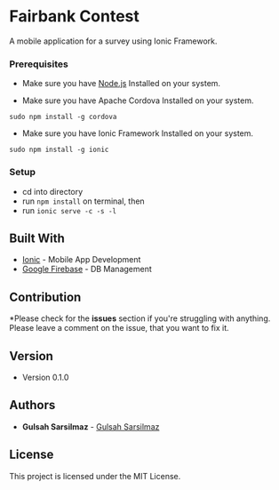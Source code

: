 # Fairbank Contest

A mobile application for a survey using Ionic Framework.

### Prerequisites

* Make sure you have [Node.js](https://nodejs.org/en/) Installed on your system.

* Make sure you have Apache Cordova Installed on your system.

```
sudo npm install -g cordova
```

* Make sure you have Ionic Framework Installed on your system.

```
sudo npm install -g ionic
```


### Setup
* cd into directory
* run `npm install` on terminal, then
* run `ionic serve -c -s -l`


## Built With

* [Ionic](http://ionicframework.com/docs/) - Mobile App Development
* [Google Firebase](https://maven.apache.org/) - DB Management

## Contribution

*Please check for the __issues__ section if you're struggling with anything. Please leave a comment on the issue, that you want to fix it.

## Version

* Version 0.1.0

## Authors

* **Gulsah Sarsilmaz** - [Gulsah Sarsilmaz](https://github.com/gulsahsarsilmaz)

## License

This project is licensed under the MIT License.
